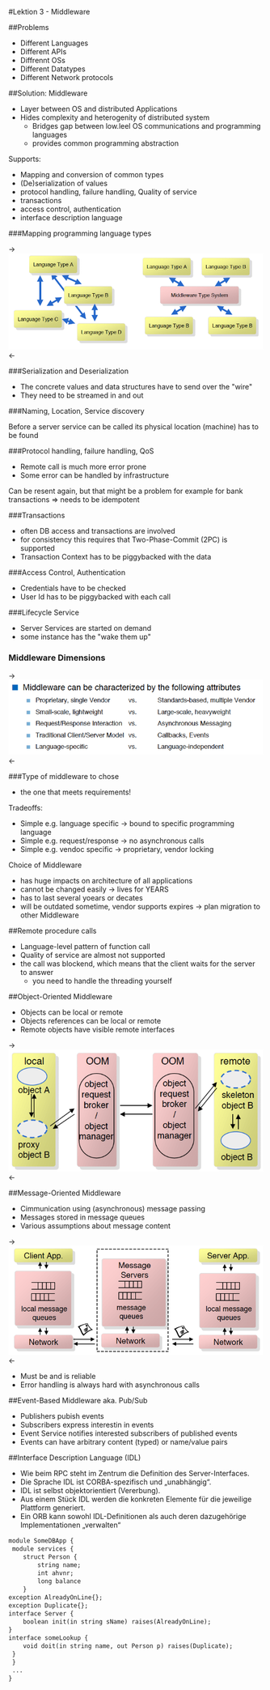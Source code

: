#Lektion 3 - Middleware

##Problems

* Different Languages
* Different APIs
* Diffrennt OSs
* Different Datatypes
* Different Network protocols

##Solution: Middleware

* Layer between OS and distributed Applications
* Hides complexity and heterogenity of distributed system
	* Bridges gap between low.leel OS communications and programming languages
	* provides common programming abstraction
	
Supports:

* Mapping and conversion of common types
* (De)serialization of values
* protocol handling, failure handling, Quality of service
* transactions
* access control, authentication
* interface description language

###Mapping programming language types

->![image](img/types.png)<-

###Serialization and Deserialization

* The concrete values and data structures have to send over the "wire"
* They need to be streamed in and out

###Naming, Location, Service discovery

Before a server service can be called its physical location (machine) has to be found

###Protocol handling, failure handling, QoS

* Remote call is much more error prone
* Some error can be handled by infrastructure

Can be resent again, but that might be a problem for example for bank transactions
=> needs to be idempotent

###Transactions

* often DB access and transactions are involved
* for consistency this requires that Two-Phase-Commit (2PC) is supported
* Transaction Context has to be piggybacked with the data

###Access Control, Authentication

* Credentials have to be checked
* User Id has to be piggybacked with each call

###Lifecycle Service

* Server Services are started on demand
* some instance has the "wake them up"

### Middleware Dimensions

-> ![image](img/middleware_dimensions.png)<-


###Type of middleware to chose

* the one that meets requirements!

Tradeoffs:

* Simple e.g. language specific -> bound to specific programming language
* Simple e.g. request/response -> no asynchronous calls
* Simple e.g. vendoc specific -> proprietary, vendor locking

Choice of Middleware

* has huge impacts on architecture of all applications
* cannot be changed easily -> lives for YEARS
* has to last several yoears or decates
* will be outdated sometime, vendor supports expires -> plan migration to other Middleware


##Remote procedure calls

* Language-level pattern of function call
* Quality of service are almost not supported
* the call was blockend, which means that the client waits for the server to answer
	* you need to handle the threading yourself

##Object-Oriented Middleware

* Objects can be local or remote
* Objects references can be local or remote
* Remote objects have visible remote interfaces

->![image](img/OOM.png)<-

##Message-Oriented Middleware

* Cimmunication using (asynchronous) message passing
* Messages stored in message queues
* Various assumptions about message content

->![image](img/MOM.png)<-

* Must be and is reliable
* Error handling is always hard with asynchronous calls

##Event-Based Middleware aka. Pub/Sub

* Publishers pubish events
* Subscribers express interestin in events
* Event Service notifies interested subscribers of published events
* Events can have arbitrary content (typed) or name/value pairs

##Interface Description Language (IDL)

* Wie beim RPC steht im Zentrum die Definition des Server-Interfaces.
* Die Sprache IDL ist CORBA-spezifisch und „unabhängig“.
* IDL ist selbst objektorientiert (Vererbung).
* Aus einem Stück IDL werden die konkreten Elemente für die jeweilige Plattform generiert.
* Ein ORB kann sowohl IDL-Definitionen als auch deren dazugehörige Implementationen „verwalten“

```
module SomeDBApp {
 module services {
	struct Person {
		string name;
		int ahvnr;
		long balance
	}
exception AlreadyOnLine{};
exception Duplicate{};
interface Server {
 	boolean init(in string sName) raises(AlreadyOnLine);
}
interface someLookup {
 	void doit(in string name, out Person p) raises(Duplicate);
 }
 }
 ...
}

```